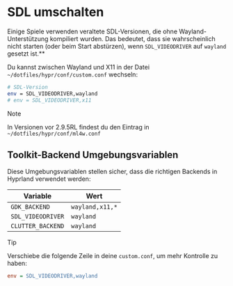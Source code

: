 # SDL umschalten

Einige Spiele verwenden veraltete SDL-Versionen, die ohne Wayland-Unterstützung kompiliert wurden. Das bedeutet, dass sie wahrscheinlich nicht starten (oder beim Start abstürzen), wenn `SDL_VIDEODRIVER` auf `wayland` gesetzt ist.**

Du kannst zwischen Wayland und X11 in der Datei `~/dotfiles/hypr/conf/custom.conf` wechseln:

```sh
# SDL-Version
env = SDL_VIDEODRIVER,wayland
# env = SDL_VIDEODRIVER,x11
```

> [!NOTE]
> In Versionen vor 2.9.5RL findest du den Eintrag in `~/dotfiles/hypr/conf/ml4w.conf`

## Toolkit-Backend Umgebungsvariablen

Diese Umgebungsvariablen stellen sicher, dass die richtigen Backends in Hyprland verwendet werden:

| Variable | Wert |
|----------|------|
| `GDK_BACKEND` | `wayland,x11,*` |
| `SDL_VIDEODRIVER` | `wayland` |
| `CLUTTER_BACKEND` | `wayland` |

> [!TIP]
> Verschiebe die folgende Zeile in deine `custom.conf`, um mehr Kontrolle zu haben:
>
> ```ini
> env = SDL_VIDEODRIVER,wayland
> ```



